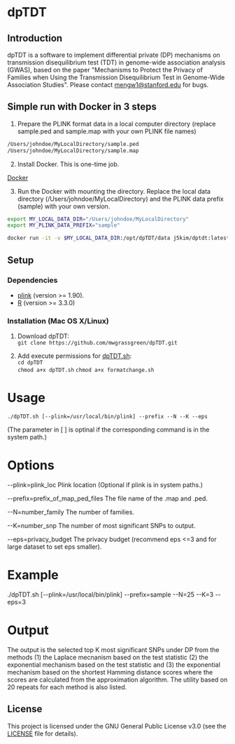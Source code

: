 # dpTDT

## Introduction
dpTDT is a software to implement differential private (DP) mechanisms on transmission disequilibrium test (TDT) in genome-wide association analysis (GWAS), based on the paper "Mechanisms to Protect the Privacy of Families when Using the Transmission Disequilibrium Test in Genome-Wide Association Studies". Please contact <mengw1@stanford.edu> for bugs. 


## Simple run with Docker in 3 steps
1. Prepare the PLINK format data in a local computer directory (replace sample.ped and sample.map with your own PLINK file names)
```bash
/Users/johndoe/MyLocalDirectory/sample.ped
/Users/johndoe/MyLocalDirectory/sample.map
```

2. Install Docker. This is one-time job.

[Docker](https://www.docker.com/community-edition#/download)

3. Run the Docker with mounting the directory. Replace the local data directory (/Users/johndoe/MyLocalDirectory) and the PLINK data prefix (sample) with your own version.
```bash
export MY_LOCAL_DATA_DIR="/Users/johndoe/MyLocalDirectory"
export MY_PLINK_DATA_PREFIX="sample"

docker run -it -v $MY_LOCAL_DATA_DIR:/opt/dpTDT/data j5kim/dptdt:latest bash /opt/dpTDT/dpTDT.sh --prefix=$MY_PLINK_DATA_PREFIX --N=25 --K=3 --eps=3
```



## Setup
### Dependencies 
* [plink](https://www.cog-genomics.org/plink2) (version >= 1.90).
* [R](https://www.r-project.org/) (version >= 3.3.0)


### Installation (Mac OS X/Linux)
1. Download dpTDT:    
`git clone https://github.com/mwgrassgreen/dpTDT.git`

2. Add execute permissions for [dpTDT.sh](https://github.com/mwgrassgreen/dpTDT/blob/master/dpTDT.sh):     
`cd dpTDT`    
`chmod a+x dpTDT.sh`
`chmod a+x formatchange.sh`

# Usage 
	./dpTDT.sh [--plink=/usr/local/bin/plink] --prefix --N --K --eps
(The parameter in [ ] is optinal if the corresponding command is in the system path.)


# Options
  --plink=plink\_loc	Plink location (Optional if plink is in system paths.)
  
  --prefix=prefix\_of\_map\_ped\_files The file name of the .map and .ped.
  
  --N=number\_family	The number of families.
  
  --K=number\_snp    The number of most significant SNPs to output.
  
  --eps=privacy\_budget 	The privacy budget (recommend eps <=3 and for large dataset to set eps smaller).
  
# Example
  ./dpTDT.sh [--plink=/usr/local/bin/plink] --prefix=sample --N=25 --K=3 --eps=3

# Output
 The output is the selected top K most significant SNPs under DP from the methods
   (1) the Laplace mecnanism based on the test statistic (2) the exponential mechanism based on
   the test statistic and (3) the exponential mechanism based on the shortest Hamming distance scores
   where the scores are calculated from the approximation algorithm. The utility based on 20 repeats
   for each method is also listed.
   

## License
This project is licensed under the GNU General Public License v3.0 (see the [LICENSE](https://github.com/mwgrassgreen/dpTDT/blob/master/LICENSE) file for details).    



